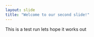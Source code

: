 ```yaml
---
layout: slide
title: "Welcome to our second slide!"
---
```

This is a test run lets hope it works out 
